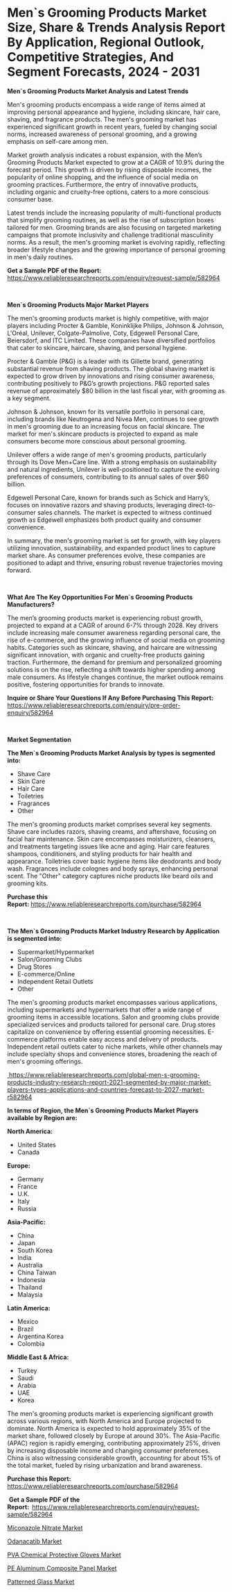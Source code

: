 <p><h1>Men`s Grooming Products Market Size, Share & Trends Analysis Report By Application, Regional Outlook, Competitive Strategies, And Segment Forecasts, 2024 - 2031</h1></p><p><strong>Men`s Grooming Products Market Analysis and Latest Trends</strong></p>
<p><p>Men's grooming products encompass a wide range of items aimed at improving personal appearance and hygiene, including skincare, hair care, shaving, and fragrance products. The men's grooming market has experienced significant growth in recent years, fueled by changing social norms, increased awareness of personal grooming, and a growing emphasis on self-care among men.</p><p>Market growth analysis indicates a robust expansion, with the Men’s Grooming Products Market expected to grow at a CAGR of 10.9% during the forecast period. This growth is driven by rising disposable incomes, the popularity of online shopping, and the influence of social media on grooming practices. Furthermore, the entry of innovative products, including organic and cruelty-free options, caters to a more conscious consumer base.</p><p>Latest trends include the increasing popularity of multi-functional products that simplify grooming routines, as well as the rise of subscription boxes tailored for men. Grooming brands are also focusing on targeted marketing campaigns that promote inclusivity and challenge traditional masculinity norms. As a result, the men's grooming market is evolving rapidly, reflecting broader lifestyle changes and the growing importance of personal grooming in men's daily routines.</p></p>
<p><strong>Get a Sample PDF of the Report:&nbsp;</strong> <a href="https://www.reliableresearchreports.com/enquiry/request-sample/582964?utm_campaign=36&utm_medium=2&utm_source=Github&utm_content=ia&utm_term=27092024&utm_id=mens-grooming-products">https://www.reliableresearchreports.com/enquiry/request-sample/582964</a></p>
<p>&nbsp;</p>
<p><strong>Men`s Grooming Products Major Market Players</strong></p>
<p><p>The men's grooming products market is highly competitive, with major players including Procter & Gamble, Koninklijke Philips, Johnson & Johnson, L'Oréal, Unilever, Colgate-Palmolive, Coty, Edgewell Personal Care, Beiersdorf, and ITC Limited. These companies have diversified portfolios that cater to skincare, haircare, shaving, and personal hygiene.</p><p>Procter & Gamble (P&G) is a leader with its Gillette brand, generating substantial revenue from shaving products. The global shaving market is expected to grow driven by innovations and rising consumer awareness, contributing positively to P&G’s growth projections. P&G reported sales revenue of approximately $80 billion in the last fiscal year, with grooming as a key segment.</p><p>Johnson & Johnson, known for its versatile portfolio in personal care, including brands like Neutrogena and Nivea Men, continues to see growth in men's grooming due to an increasing focus on facial skincare. The market for men's skincare products is projected to expand as male consumers become more conscious about personal grooming.</p><p>Unilever offers a wide range of men's grooming products, particularly through its Dove Men+Care line. With a strong emphasis on sustainability and natural ingredients, Unilever is well-positioned to capture the evolving preferences of consumers, contributing to its annual sales of over $60 billion.</p><p>Edgewell Personal Care, known for brands such as Schick and Harry’s, focuses on innovative razors and shaving products, leveraging direct-to-consumer sales channels. The market is expected to witness continued growth as Edgewell emphasizes both product quality and consumer convenience.</p><p>In summary, the men's grooming market is set for growth, with key players utilizing innovation, sustainability, and expanded product lines to capture market share. As consumer preferences evolve, these companies are positioned to adapt and thrive, ensuring robust revenue trajectories moving forward.</p></p>
<p>&nbsp;</p>
<p><strong>What Are The Key Opportunities For Men`s Grooming Products Manufacturers?</strong></p>
<p><p>The men’s grooming products market is experiencing robust growth, projected to expand at a CAGR of around 6-7% through 2028. Key drivers include increasing male consumer awareness regarding personal care, the rise of e-commerce, and the growing influence of social media on grooming habits. Categories such as skincare, shaving, and haircare are witnessing significant innovation, with organic and cruelty-free products gaining traction. Furthermore, the demand for premium and personalized grooming solutions is on the rise, reflecting a shift towards higher spending among male consumers. As lifestyle changes continue, the market outlook remains positive, fostering opportunities for brands to innovate.</p></p>
<p><strong>Inquire or Share Your Questions If Any Before Purchasing This Report:</strong> <a href="https://www.reliableresearchreports.com/enquiry/pre-order-enquiry/582964?utm_campaign=36&utm_medium=2&utm_source=Github&utm_content=ia&utm_term=27092024&utm_id=mens-grooming-products">https://www.reliableresearchreports.com/enquiry/pre-order-enquiry/582964</a></p>
<p>&nbsp;</p>
<p><strong>Market Segmentation</strong></p>
<p><strong>The Men`s Grooming Products Market Analysis by types is segmented into:</strong></p>
<p><ul><li>Shave Care</li><li>Skin Care</li><li>Hair Care</li><li>Toiletries</li><li>Fragrances</li><li>Other</li></ul></p>
<p><p>The men's grooming products market comprises several key segments. Shave care includes razors, shaving creams, and aftershave, focusing on facial hair maintenance. Skin care encompasses moisturizers, cleansers, and treatments targeting issues like acne and aging. Hair care features shampoos, conditioners, and styling products for hair health and appearance. Toiletries cover basic hygiene items like deodorants and body wash. Fragrances include colognes and body sprays, enhancing personal scent. The "Other" category captures niche products like beard oils and grooming kits.</p></p>
<p><strong>Purchase this Report:&nbsp;</strong><a href="https://www.reliableresearchreports.com/purchase/582964?utm_campaign=36&utm_medium=2&utm_source=Github&utm_content=ia&utm_term=27092024&utm_id=mens-grooming-products">https://www.reliableresearchreports.com/purchase/582964</a></p>
<p>&nbsp;</p>
<p><strong>The Men`s Grooming Products Market Industry Research by Application is segmented into:</strong></p>
<p><ul><li>Supermarket/Hypermarket</li><li>Salon/Grooming Clubs</li><li>Drug Stores</li><li>E-commerce/Online</li><li>Independent Retail Outlets</li><li>Other</li></ul></p>
<p><p>The men's grooming products market encompasses various applications, including supermarkets and hypermarkets that offer a wide range of grooming items in accessible locations. Salon and grooming clubs provide specialized services and products tailored for personal care. Drug stores capitalize on convenience by offering essential grooming necessities. E-commerce platforms enable easy access and delivery of products. Independent retail outlets cater to niche markets, while other channels may include specialty shops and convenience stores, broadening the reach of men's grooming offerings.</p></p>
<p><a href="https://www.reliableresearchreports.com/global-men-s-grooming-products-industry-research-report-2021-segmented-by-major-market-players-types-applications-and-countries-forecast-to-2027-market-r582964?utm_campaign=36&utm_medium=2&utm_source=Github&utm_content=ia&utm_term=27092024&utm_id=mens-grooming-products">&nbsp;https://www.reliableresearchreports.com/global-men-s-grooming-products-industry-research-report-2021-segmented-by-major-market-players-types-applications-and-countries-forecast-to-2027-market-r582964</a></p>
<p><strong>In terms of Region, the Men`s Grooming Products Market Players available by Region are:</strong></p>
<p>
    <p> <strong> North America: </strong>
        <ul>
            <li>United States</li>
            <li>Canada</li>
        </ul>
        </p> 
    <p> <strong> Europe: </strong>
        <ul>
            <li>Germany</li>
            <li>France</li>
            <li>U.K.</li>
            <li>Italy</li>
            <li>Russia</li>
        </ul>
        </p> 
    <p> <strong> Asia-Pacific: </strong>
        <ul>
            <li>China</li>
            <li>Japan</li>
            <li>South Korea</li>
            <li>India</li>
            <li>Australia</li>
            <li>China Taiwan</li>
            <li>Indonesia</li>
            <li>Thailand</li>
            <li>Malaysia</li>
        </ul>
        </p> 
    <p> <strong> Latin America: </strong>
        <ul>
            <li>Mexico</li>
            <li>Brazil</li>
            <li>Argentina Korea</li>
            <li>Colombia</li>
        </ul>
        </p> 
    <p> <strong> Middle East & Africa: </strong>
        <ul>
            <li>Turkey</li>
            <li>Saudi</li>
            <li>Arabia</li>
            <li>UAE</li>
            <li>Korea</li>
        </ul>
    </p>
    </p>
<p><p>The men's grooming products market is experiencing significant growth across various regions, with North America and Europe projected to dominate. North America is expected to hold approximately 35% of the market share, followed closely by Europe at around 30%. The Asia-Pacific (APAC) region is rapidly emerging, contributing approximately 25%, driven by increasing disposable income and changing consumer preferences. China is also witnessing considerable growth, accounting for about 15% of the total market, fueled by rising urbanization and brand awareness.</p></p>
<p><strong>Purchase this Report: </strong><a href="https://www.reliableresearchreports.com/purchase/582964?utm_campaign=36&utm_medium=2&utm_source=Github&utm_content=ia&utm_term=27092024&utm_id=mens-grooming-products">https://www.reliableresearchreports.com/purchase/582964</a></p>
<p>&nbsp;<strong>Get a Sample PDF of the Report:&nbsp;&nbsp;</strong><a href="https://www.reliableresearchreports.com/enquiry/request-sample/582964?utm_campaign=36&utm_medium=2&utm_source=Github&utm_content=ia&utm_term=27092024&utm_id=mens-grooming-products">https://www.reliableresearchreports.com/enquiry/request-sample/582964</a></p>
<p><strong></strong></p>
<p><p><a href="https://github.com/olyy49keyt/Market-Research-Report-List-1/blob/main/miconazole-nitrate-market.md?utm_campaign=36&utm_medium=2&utm_source=Github&utm_content=ia&utm_term=27092024&utm_id=mens-grooming-products">Miconazole Nitrate Market</a></p><p><a href="https://github.com/SanjidaKhan901/Market-Research-Report-List-1/blob/main/odanacatib-market.md?utm_campaign=36&utm_medium=2&utm_source=Github&utm_content=ia&utm_term=27092024&utm_id=mens-grooming-products">Odanacatib Market</a></p><p><a href="https://issuu.com/reportprime-2/docs/pva-chemical-protective-gloves-mark_829fc23ff23358?utm_campaign=36&utm_medium=2&utm_source=Github&utm_content=ia&utm_term=27092024&utm_id=mens-grooming-products">PVA Chemical Protective Gloves Market</a></p><p><a href="https://www.linkedin.com/pulse/global-pe-aluminum-composite-panel-market-analysis-key-trends-wvjzf?utm_campaign=36&utm_medium=2&utm_source=Github&utm_content=ia&utm_term=27092024&utm_id=mens-grooming-products">PE Aluminum Composite Panel Market</a></p><p><a href="https://www.linkedin.com/pulse/patterned-glass-market-share-size-trends-industry-analysis-zgekf?utm_campaign=36&utm_medium=2&utm_source=Github&utm_content=ia&utm_term=27092024&utm_id=mens-grooming-products">Patterned Glass Market</a></p></p>